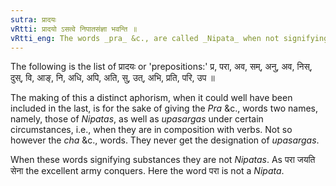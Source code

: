 ```yaml
---
sutra: प्रादयः
vRtti: प्रादयो ऽसत्वे निपातसंज्ञा भवन्ति ॥
vRtti_eng: The words _pra_ &c., are called _Nipata_ when not signifying substances.
---
```

The following is the list of प्रादयः or 'prepositions:' प्र, परा, अव, सम्, अनु, अव, निस्, दुस्, वि, आङ्, नि, अधि, अपि, अति, सु, उत्, अभि, प्रति, परि, उप ॥

The making of this a distinct aphorism, when it could well have been included in the last, is for the sake of giving the _Pra_ &c., words two names, namely, those of _Nipatas_, as well as _upasargas_ under certain circumstances, i.e., when they are in composition with verbs. Not so however the _cha_ &c., words. They never get the designation of _upasargas_.

When these words signifying substances they are not _Nipatas_. As परा जयति सेना the excellent army conquers. Here the word परा is not a _Nipata_.
